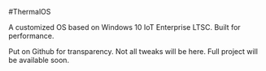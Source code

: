 #ThermalOS

A customized OS based on Windows 10 IoT Enterprise LTSC. Built for performance.


Put on Github for transparency. Not all tweaks will be here. Full project will be available soon.
